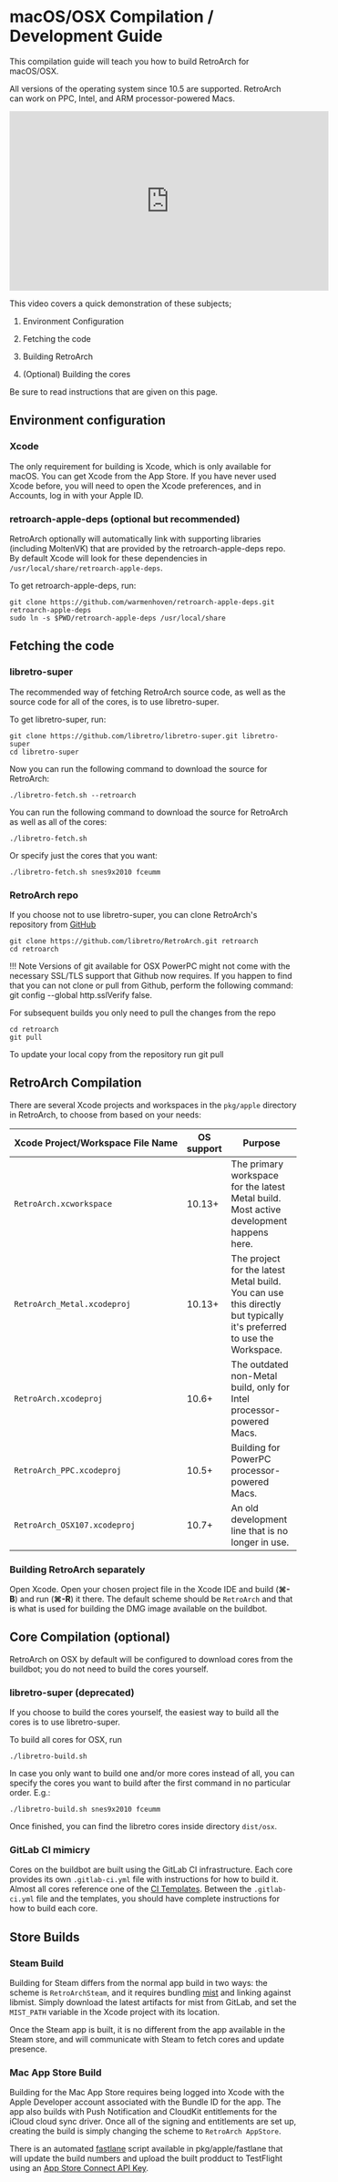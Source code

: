 # macOS/OSX Compilation / Development Guide

This compilation guide will teach you how to build RetroArch for macOS/OSX.

All versions of the operating system since 10.5 are supported. RetroArch can work on PPC, Intel, and ARM processor-powered Macs.

<iframe width="560" height="315" src="https://www.youtube-nocookie.com/embed/fPO-9jescmo" frameborder="0" allow="accelerometer; autoplay; clipboard-write; encrypted-media; gyroscope; picture-in-picture" allowfullscreen></iframe>

This video covers a quick demonstration of these subjects;

1. Environment Configuration

2. Fetching the code

3. Building RetroArch

4. (Optional) Building the cores

Be sure to read instructions that are given on this page.

## Environment configuration

### Xcode

The only requirement for building is Xcode, which is only available for macOS. You can get Xcode from the App Store. If you have never used Xcode before, you will need to open the Xcode preferences, and in Accounts, log in with your Apple ID.

### retroarch-apple-deps (optional but recommended)

RetroArch optionally will automatically link with supporting libraries (including MoltenVK) that are provided by the retroarch-apple-deps repo. By default Xcode will look for these dependencies in `/usr/local/share/retroarch-apple-deps`.

To get retroarch-apple-deps, run:

```shell
git clone https://github.com/warmenhoven/retroarch-apple-deps.git retroarch-apple-deps
sudo ln -s $PWD/retroarch-apple-deps /usr/local/share
```

## Fetching the code

### libretro-super

The recommended way of fetching RetroArch source code, as well as the source code for all of the cores, is to use libretro-super.

To get libretro-super, run:

```shell
git clone https://github.com/libretro/libretro-super.git libretro-super
cd libretro-super
```

Now you can run the following command to download the source for RetroArch:

```shell
./libretro-fetch.sh --retroarch
```

You can run the following command to download the source for RetroArch as well as all of the cores:

```shell
./libretro-fetch.sh
```

Or specify just the cores that you want:

```shell
./libretro-fetch.sh snes9x2010 fceumm
```

### RetroArch repo

If you choose not to use libretro-super, you can clone RetroArch's repository from [GitHub](https://github.com/libretro/RetroArch)

```shell
git clone https://github.com/libretro/RetroArch.git retroarch
cd retroarch
```

!!! Note
    Versions of git available for OSX PowerPC might not come with the necessary SSL/TLS support that Github now requires. If you happen to find that you can not clone or pull from Github, perform the following command:
    git config --global http.sslVerify false.

For subsequent builds you only need to pull the changes from the repo

```shell
cd retroarch
git pull
```

To update your local copy from the repository run git pull

## RetroArch Compilation

There are several Xcode projects and workspaces in the `pkg/apple` directory in RetroArch, to choose from based on your needs:

| Xcode&nbsp;Project/Workspace&nbsp;File&nbsp;Name | OS support | Purpose |
-----------------------------------------|-|-
| `RetroArch.xcworkspace`      | 10.13+ | The primary workspace for the latest Metal build. Most active development happens here. |
| `RetroArch_Metal.xcodeproj`  | 10.13+ | The project for the latest Metal build. You can use this directly but typically it's preferred to use the Workspace. |
| `RetroArch.xcodeproj`        | 10.6+ | The outdated non-Metal build, only for Intel processor-powered Macs. |
| `RetroArch_PPC.xcodeproj`    | 10.5+ | Building for PowerPC processor-powered Macs. |
| `RetroArch_OSX107.xcodeproj` | 10.7+ | An old development line that is no longer in use. |

### Building RetroArch separately

Open Xcode. Open your chosen project file in the Xcode IDE and build (**&#8984;-B**) and run (**&#8984;-R**) it there. The default scheme should be `RetroArch` and that is what is used for building the DMG image available on the buildbot.

## Core Compilation (optional)

RetroArch on OSX by default will be configured to download cores from the buildbot; you do not need to build the cores yourself.

### libretro-super (deprecated)

If you choose to build the cores yourself, the easiest way to build all the cores is to use libretro-super.

To build all cores for OSX, run

```shell
./libretro-build.sh
```

In case you only want to build one and/or more cores instead of all, you can specify the cores you want to build after the first command in no particular order. E.g.:

```shell
./libretro-build.sh snes9x2010 fceumm
```

Once finished, you can find the libretro cores inside directory `dist/osx`.

### GitLab CI mimicry

Cores on the buildbot are built using the GitLab CI infrastructure. Each core provides its own `.gitlab-ci.yml` file with instructions for how to build it. Almost all cores reference one of the [CI Templates](https://git.libretro.com/libretro-infrastructure/ci-templates). Between the `.gitlab-ci.yml` file and the templates, you should have complete instructions for how to build each core.

## Store Builds

### Steam Build

Building for Steam differs from the normal app build in two ways: the scheme is `RetroArchSteam`, and it requires bundling [mist](https://git.libretro.com/libretro-steam/mist) and linking against libmist. Simply download the latest artifacts for mist from GitLab, and set the `MIST_PATH` variable in the Xcode project with its location.

Once the Steam app is built, it is no different from the app available in the Steam store, and will communicate with Steam to fetch cores and update presence.

### Mac App Store Build

Building for the Mac App Store requires being logged into Xcode with the Apple Developer account associated with the Bundle ID for the app. The app also builds with Push Notification and CloudKit entitlements for the iCloud cloud sync driver. Once all of the signing and entitlements are set up, creating the build is simply changing the scheme to `RetroArch AppStore`.

There is an automated [fastlane](http://docs.fastlane.tools) script available in pkg/apple/fastlane that will update the build numbers and upload the built prodduct to TestFlight using an [App Store Connect API Key](http://docs.fastlane.tools/app-store-connect-api/).
